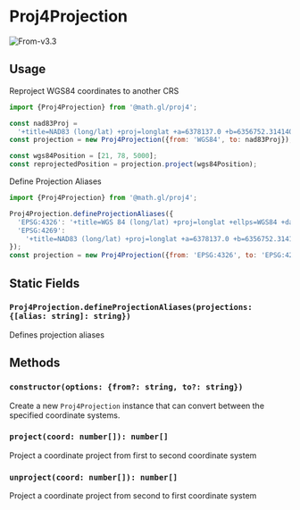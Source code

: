 # Proj4Projection

<p class="badges">
  <img src="https://img.shields.io/badge/From-v3.3-blue.svg?style=flat-square" alt="From-v3.3" />
</p>

## Usage

Reproject WGS84 coordinates to another CRS

```js
import {Proj4Projection} from '@math.gl/proj4';

const nad83Proj =
  '+title=NAD83 (long/lat) +proj=longlat +a=6378137.0 +b=6356752.31414036 +ellps=GRS80 +datum=NAD83 +units=degrees';
const projection = new Proj4Projection({from: 'WGS84', to: nad83Proj});

const wgs84Position = [21, 78, 5000];
const reprojectedPosition = projection.project(wgs84Position);
```

Define Projection Aliases

```js
import {Proj4Projection} from '@math.gl/proj4';

Proj4Projection.defineProjectionAliases({
  'EPSG:4326': '+title=WGS 84 (long/lat) +proj=longlat +ellps=WGS84 +datum=WGS84 +units=degrees',
  'EPSG:4269':
    '+title=NAD83 (long/lat) +proj=longlat +a=6378137.0 +b=6356752.31414036 +ellps=GRS80 +datum=NAD83 +units=degrees'
});
const projection = new Proj4Projection({from: 'EPSG:4326', to: 'EPSG:4269'});
```

## Static Fields

### `Proj4Projection.defineProjectionAliases(projections: {[alias: string]: string})`

Defines projection aliases

## Methods

### `constructor(options: {from?: string, to?: string})`

Create a new `Proj4Projection` instance that can convert between the specified coordinate systems.

### `project(coord: number[]): number[]`

Project a coordinate project from first to second coordinate system

### `unproject(coord: number[]): number[]`

Project a coordinate project from second to first coordinate system
